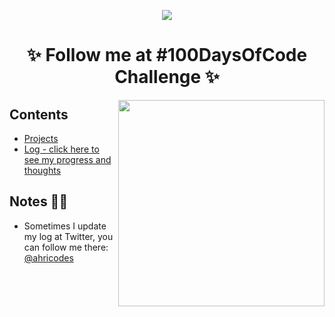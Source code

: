 <p align="center">
<img src="https://user-images.githubusercontent.com/108016103/178161168-b5788b12-0408-49ab-8fbb-4f31dbd3ac56.gif">
</p>

<h1 align="center">✨ Follow me at #100DaysOfCode Challenge ✨</h1>
<img src="https://i.pinimg.com/564x/fc/2e/d1/fc2ed1ad5e1cc2b3ffe1bbf499901a02.jpg" height="330em" align="right">
<h2>Contents</h2>

* [Projects](rules.md)
* [Log - click here to see my progress and thoughts](https://github.com/ahristudies/100days-ofcode/blob/main/log.md)

## Notes 💅🏻

* Sometimes I update my log at Twitter, you can follow me there: [@ahricodes](https://twitter.com/ka11away)
